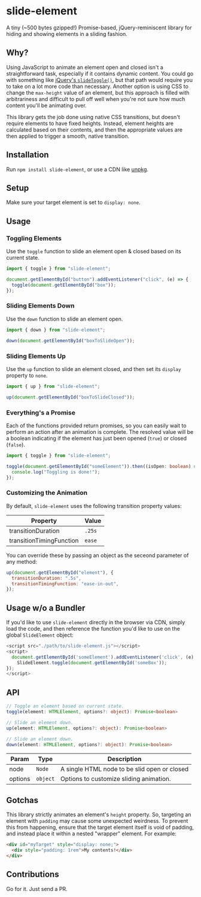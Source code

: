 # slide-element

A tiny (~500 bytes gzipped!) Promise-based, jQuery-reminiscent library for hiding and showing elements in a sliding fashion.

## Why?

Using JavaScript to animate an element open and closed isn't a straightforward task, especially if it contains dynamic content. You could go with something like [jQuery's `slideToggle()`](https://api.jquery.com/slidetoggle/), but that path would require you to take on a lot more code than necessary. Another option is using CSS to change the `max-height` value of an element, but this approach is filled with arbitrariness and difficult to pull off well when you're not sure how much content you'll be animating over.

This library gets the job done using native CSS transitions, but doesn't require elements to have fixed heights. Instead, element heights are calculated based on their contents, and then the appropriate values are then applied to trigger a smooth, native transition.

## Installation

Run `npm install slide-element`, or use a CDN like [unpkg](https://unpkg.com/slide-element).

## Setup

Make sure your target element is set to `display: none`.

## Usage

### Toggling Elements

Use the `toggle` function to slide an element open & closed based on its current state.

```javascript
import { toggle } from "slide-element";

document.getElementById("button").addEventListener("click", (e) => {
  toggle(document.getElementById("box"));
});
```

### Sliding Elements Down

Use the `down` function to slide an element open.

```javascript
import { down } from "slide-element";

down(document.getElementById("boxToSlideOpen"));
```

### Sliding Elements Up

Use the `up` function to slide an element closed, and then set its `display` property to `none`.

```javascript
import { up } from "slide-element";

up(document.getElementById("boxToSlideClosed"));
```

### Everything's a Promise

Each of the functions provided return promises, so you can easily wait to perform an action after an animation is complete. The resolved value will be a boolean indicating if the element has just been opened (`true`) or closed (`false`).

```typescript
import { toggle } from "slide-element";

toggle(document.getElementById("someElement")).then((isOpen: boolean) => {
  console.log("Toggling is done!");
});
```

### Customizing the Animation

By default, `slide-element` uses the following transition property values:

| Property                 | Value  |
| ------------------------ | ------ |
| transitionDuration       | `.25s` |
| transitionTimingFunction | `ease` |

You can override these by passing an object as the seceond parameter of any method:

```javascript
up(document.getElementById("element"), {
  transitionDuration: ".5s",
  transitionTimingFunction: "ease-in-out",
});
```

## Usage w/o a Bundler

If you'd like to use `slide-element` directly in the browser via CDN, simply load the code, and then reference the function you'd like to use on the global `SlideElement` object:

```javascript
<script src="./path/to/slide-element.js"></script>
<script>
  document.getElementById('someElement').addEventListener('click', (e) => {
    SlideElement.toggle(document.getElementById('someBox'));
});
</script>
```

## API

```typescript
// Toggle an element based on current state.
toggle(element: HTMLElement, options?: object): Promise<boolean>

// Slide an element down.
up(element: HTMLElement, options?: object): Promise<boolean>

// Slide an element down.
down(element: HTMLElement, options?: object): Promise<boolean>
```

| Param   | Type     | Description                                  |
| ------- | -------- | -------------------------------------------- |
| node    | `Node`   | A single HTML node to be slid open or closed |
| options | `object` | Options to customize sliding animation.      |

## Gotchas

This library strictly animates an element's `height` property. So, targeting an element with `padding` may cause some unexpected weirdness. To prevent this from happening, ensure that the target element itself is void of padding, and instead place it within a nested "wrapper" element. For example:

```html
<div id="myTarget" style="display: none;">
  <div style="padding: 1rem">My contents!</div>
</div>
```

## Contributions

Go for it. Just send a PR.
